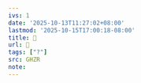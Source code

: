 ```yaml
---
ivs: 1
date: '2025-10-13T11:27:02+08:00'
lastmod: '2025-10-15T17:00:18-08:00'
title: 󰕅
url: 󰕅
tags: ["?"]
src: GHZR
note:
---
```

